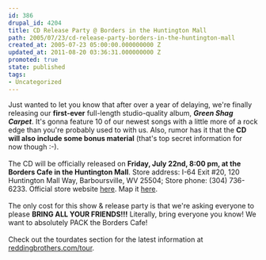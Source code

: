 ```yaml
---
id: 386
drupal_id: 4204
title: CD Release Party @ Borders in the Huntington Mall
path: 2005/07/23/cd-release-party-borders-in-the-huntington-mall
created_at: 2005-07-23 05:00:00.000000000 Z
updated_at: 2011-08-20 03:36:31.000000000 Z
promoted: true
state: published
tags:
- Uncategorized
---
```

Just wanted to let you know that after over a year of delaying, we're finally releasing our <strong>first-ever</strong> full-length studio-quality album, <strong><em>Green Shag Carpet</em></strong>. It's gonna feature 10 of our newest songs with a little more of a rock edge than you're probably used to with us. Also, rumor has it that the <strong>CD will also include some bonus material</strong> (that's top secret information for now though :-).<br /><br />The CD will be officially released on <strong>Friday, July 22nd, 8:00 pm, at the Borders Cafe in the Huntington Mall</strong>. Store address: I-64 Exit #20, 120 Huntington Mall Way, Barboursville, WV 25504; Store phone: (304) 736-6233. Official store website <a href="http://www.bordersstores.com/stores/store_pg.jsp?storeID=370" target="_blank">here</a>. Map it <a href="http://clients.mapquest.com/borders/mqinterconnect?link=borders&amp;id=370" target="_blank">here</a>.<br /><br />The only cost for this show &amp; release party is that we're asking everyone to please <strong>BRING ALL YOUR FRIENDS!!!</strong> Literally, bring everyone you know! We want to absolutely PACK the Borders Cafe!<br /><br />Check out the tourdates section for the latest information at <a href="http://www.reddingbrothers.com/tour/">reddingbrothers.com/tour</a>.
